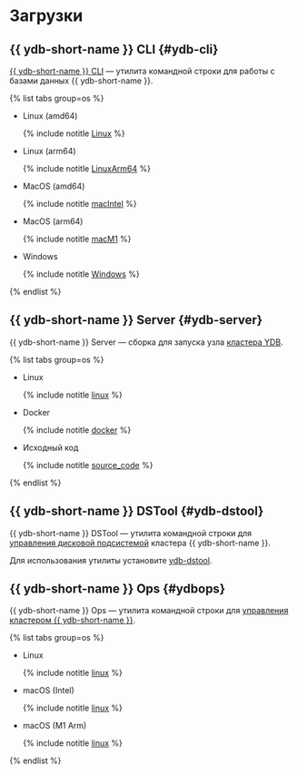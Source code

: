 # Загрузки

## {{ ydb-short-name }} CLI {#ydb-cli}

[{{ ydb-short-name }} CLI](../reference/ydb-cli/index.md) — утилита командной строки для работы с базами данных {{ ydb-short-name }}.

{% list tabs group=os %}

- Linux (amd64)

  {% include notitle [Linux](_includes/ydb-cli/linux_amd64.md) %}

- Linux (arm64)

  {% include notitle [LinuxArm64](_includes/ydb-cli/linux_arm64.md) %}

- MacOS (amd64)

  {% include notitle [macIntel](_includes/ydb-cli/darwin_amd64.md) %}

- MacOS (arm64)

  {% include notitle [macM1](_includes/ydb-cli/darwin_arm64.md) %}

- Windows

  {% include notitle [Windows](_includes/ydb-cli/windows.md) %}

{% endlist %}

## {{ ydb-short-name }} Server {#ydb-server}

{{ ydb-short-name }} Server — сборка для запуска узла [кластера YDB](../concepts/glossary.md#cluster).

{% list tabs group=os %}

- Linux

  {% include notitle [linux](_includes/server/linux.md) %}

- Docker

  {% include notitle [docker](_includes/server/docker.md) %}

- Исходный код

  {% include notitle [source_code](_includes/server/source_code.md) %}

{% endlist %}

## {{ ydb-short-name }} DSTool {#ydb-dstool}

{{ ydb-short-name }} DSTool — утилита командной строки для [управления дисковой подсистемой](../maintenance/manual/index.md) кластера {{ ydb-short-name }}.

Для использования утилиты установите [ydb-dstool](../reference/ydb-dstool/install.md).

## {{ ydb-short-name }} Ops {#ydbops}

{{ ydb-short-name }} Ops — утилита командной строки для [управления кластером {{ ydb-short-name }}](../reference/ydbops/index.md).

{% list tabs group=os %}

- Linux

  {% include notitle [linux](_includes/ydbops/linux.md) %}

- macOS (Intel)

  {% include notitle [linux](_includes/ydbops/darwin_amd64.md) %}

- macOS (M1 Arm)

  {% include notitle [linux](_includes/ydbops/darwin_arm64.md) %}


{% endlist %}
